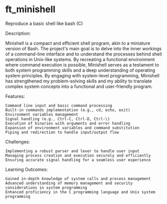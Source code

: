 # ft_minishell
Reproduce a basic shell like bash (C)

Description:

Minishell is a compact and efficient shell program, akin to a miniature version of Bash. The project's main goal is to delve into the inner workings of a command-line interface and to understand the processes behind shell operations in Unix-like systems. By recreating a functional environment where command execution is possible, Minishell serves as a testament to both system programming skills and a deep understanding of operating system principles. By engaging with system-level programming, Minishell has strengthened my problem-solving skills and my ability to translate complex system concepts into a functional and user-friendly program.


Features:

    Command line input and basic command processing
    Built-in commands implementation (e.g., cd, echo, exit)
    Environment variables management
    Signal handling (e.g., Ctrl-C, Ctrl-D, Ctrl-\)
    Execution of binaries with arguments and error handling
    Expansion of environment variables and command substitution
    Piping and redirection to handle input/output flow

Challenges:

    Implementing a robust parser and lexer to handle user input
    Managing process creation and execution securely and efficiently
    Ensuring accurate signal handling for a seamless user experience

Learning Outcomes:

    Gained in-depth knowledge of system calls and process management
    Advanced understanding of memory management and security considerations in system programming
    Enhanced proficiency in the C programming language and Unix system programming

